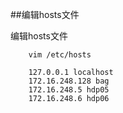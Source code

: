 ##编辑hosts文件

编辑hosts文件
        
        vim /etc/hosts
        
        127.0.0.1 localhost
        172.16.248.128 bag
        172.16.248.5 hdp05
        172.16.248.6 hdp06